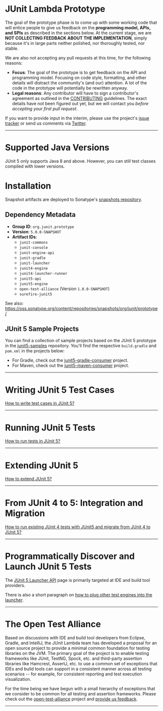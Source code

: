 # JUnit Lambda Prototype

The goal of the prototype phase is to come up with some working code that will entice people to give us feedback on the **programming model, APIs, and SPIs** as described in the sections below. At the current stage, we are **NOT COLLECTING FEEDBACK ABOUT THE IMPLEMENTATION**, simply because it's in large parts neither polished, nor thoroughly tested, nor stable.

We are also not accepting any pull requests at this time, for the following reasons:

- **Focus**: The goal of the prototype is to get feedback on the API and programming model. Focusing on code style, formatting, and other details will distract the community's (and our) attention. A lot of the code in the prototype will potentially be rewritten anyway.
- **Legal reasons**: Any contributor will have to sign a contributor's agreement as outlined in the [CONTRIBUTING] guidelines. The exact details have not been figured out yet, but we will contact you *before accepting your first pull request*.

If you want to provide input in the interim, please use the project's [issue tracker] or send us comments via [Twitter].

----
# Supported Java Versions

JUnit 5 only supports Java 8 and above. However, you can still test classes compiled with lower versions.

# Installation

Snapshot artifacts are deployed to Sonatype's [snapshots repository].

## Dependency Metadata

- **Group ID**: `org.junit.prototype`
- **Version**: `5.0.0-SNAPSHOT`
- **Artifact IDs**:
	- `junit-commons`
	- `junit-console`
	- `junit-engine-api`
	- `junit-gradle`
	- `junit-launcher`
	- `junit4-engine`
	- `junit4-launcher-runner`
	- `junit5-api`
	- `junit5-engine`
	- `open-test-alliance` (Version `1.0.0-SNAPSHOT`)
	- `surefire-junit5`

See also: <https://oss.sonatype.org/content/repositories/snapshots/org/junit/prototype/>

## JUnit 5 Sample Projects

You can find a collection of sample projects based on the JUnit 5 prototype in the [junit5-samples] repository. You'll find the respective `build.gradle`
and `pom.xml` in the projects below:

- For Gradle, check out the [junit5-gradle-consumer] project.
- For Maven, check out the [junit5-maven-consumer] project.

----

# Writing JUnit 5 Test Cases

[How to write test cases in JUnit 5?](Prototype-Writing-Test-Cases)

----

# Running JUnit 5 Tests

[How to run tests in JUnit 5?](Prototype-Running-Tests)

----

# Extending JUnit 5

[How to extend JUnit 5?](Prototype-Test-Extensions)

----

# From JUnit 4 to 5: Integration and Migration

[How to run existing JUnit 4 tests with JUnit5 and migrate from JUnit 4 to JUnit 5?](Prototype-JUnit4-Run-And-Migrate)

----

# Programmatically Discover and Launch JUnit 5 Tests

The [JUnit 5 Launcher API](Prototype-Launcher-API) page is primarily targeted at IDE and build tool providers.

There is also a short paragraph on [how to plug other test engines into the launcher](Prototype-Launcher-API#plugging-in-your-own-test-engine).

----

# The Open Test Alliance

Based on discussions with IDE and build tool developers from Eclipse, Gradle, and IntelliJ, the JUnit Lambda team has developed a proposal for an open source project to provide a minimal common foundation for testing libraries on the JVM. The primary goal of the project is to enable testing frameworks like JUnit, TestNG, Spock, etc. and third-party assertion libraries like Hamcrest, AssertJ, etc. to use a common set of exceptions that IDEs and build tools can support in a consistent manner across all testing scenarios -- for example, for consistent reporting and test execution visualization.

For the time being we have begun with a small hierarchy of exceptions that we consider to be common for all testing and assertion frameworks. Please check out the [open-test-alliance](https://github.com/junit-team/junit-lambda/tree/master/open-test-alliance) project and [provide us feedback](https://github.com/junit-team/junit-lambda/issues/12).

----

[CONTRIBUTING]: https://github.com/junit-team/junit-lambda/blob/master/CONTRIBUTING.md
[issue tracker]: https://github.com/junit-team/junit-lambda/issues
[junit5-gradle-consumer]: https://github.com/junit-team/junit5-samples/tree/master/junit5-gradle-consumer
[junit5-maven-consumer]: https://github.com/junit-team/junit5-samples/tree/master/junit5-maven-consumer
[junit5-samples]: https://github.com/junit-team/junit5-samples
[snapshots repository]: https://oss.sonatype.org/content/repositories/snapshots/
[Twitter]: https://twitter.com/junitlambda
